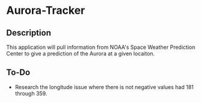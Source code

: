 # Aurora-Tracker

## Description
This application will pull information from NOAA's Space Weather Prediction Center to give a prediction of the Aurora at a given locaiton.

## To-Do
* Research the longitude issue where there is not negative values had 181 through 359.
